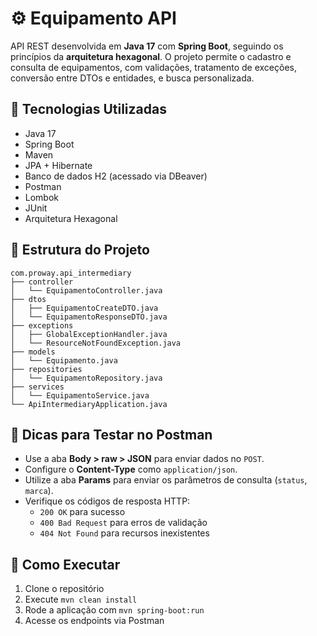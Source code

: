 # ⚙️ Equipamento API
API REST desenvolvida em **Java 17** com **Spring Boot**, seguindo os princípios da **arquitetura hexagonal**. 
O projeto permite o cadastro e consulta de equipamentos, com validações, tratamento de exceções, conversão entre DTOs e entidades, e busca personalizada.

## 🚀 Tecnologias Utilizadas
- Java 17
- Spring Boot
- Maven
- JPA + Hibernate
- Banco de dados H2 (acessado via DBeaver)
- Postman
- Lombok
- JUnit
- Arquitetura Hexagonal

## 🧱 Estrutura do Projeto
```
com.proway.api_intermediary
├── controller
│   └── EquipamentoController.java
├── dtos
│   ├── EquipamentoCreateDTO.java
│   └── EquipamentoResponseDTO.java
├── exceptions
│   ├── GlobalExceptionHandler.java
│   └── ResourceNotFoundException.java
├── models
│   └── Equipamento.java
├── repositories
│   └── EquipamentoRepository.java
├── services
│   └── EquipamentoService.java
└── ApiIntermediaryApplication.java
```

## 🧪 Dicas para Testar no Postman
- Use a aba **Body > raw > JSON** para enviar dados no `POST`.
- Configure o **Content-Type** como `application/json`.
- Utilize a aba **Params** para enviar os parâmetros de consulta (`status`, `marca`).
- Verifique os códigos de resposta HTTP:
  - `200 OK` para sucesso
  - `400 Bad Request` para erros de validação
  - `404 Not Found` para recursos inexistentes

## 🏁 Como Executar
1. Clone o repositório
2. Execute `mvn clean install`
3. Rode a aplicação com `mvn spring-boot:run`
4. Acesse os endpoints via Postman

